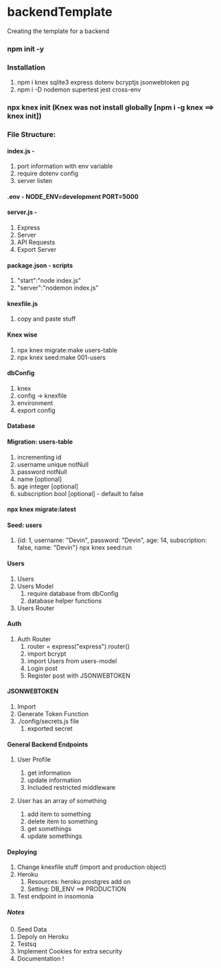 # backendTemplate
Creating the template for a backend

### npm init -y

### Installation
1. npm i knex sqlite3 express dotenv bcryptjs jsonwebtoken pg
2. npm i -D nodemon supertest jest cross-env

### npx knex init (Knex was not install globally [npm i -g knex ==> knex init])

### File Structure:

#### index.js - 
1. port information with env variable
2. require dotenv config
3. server listen

#### .env - NODE_ENV=development PORT=5000

#### server.js - 
1. Express
2. Server
3. API Requests
4. Export Server

#### package.json - scripts
1. "start":"node index.js"
2. "server":"nodemon index.js"

#### knexfile.js
1. copy and paste stuff

#### Knex wise
1. npx knex migrate:make users-table
2. npx knex seed:make 001-users

#### dbConfig
1. knex
2. config -> knexfile
3. environment
4. export config

#### Database

#### Migration: users-table
1. incrementing id 
2. username unique notNull
3. password notNull
4. name [optional]
5. age integer [optional]
6. subscription bool [optional] - default to false

#### npx knex migrate:latest

#### Seed: users
1. {id: 1, username: "Devin", password: "Devin", age: 14, subscription: false, name: "Devin"}
npx knex seed:run

#### Users
1. Users
2. Users Model
    1. require database from dbConfig
    2. database helper functions
3. Users Router

    
#### Auth
1. Auth Router
    1. router = express("express").router()
    2. import bcrypt
    3. import Users from users-model
    4. Login post
    5. Register post with JSONWEBTOKEN

#### JSONWEBTOKEN
1. Import
2. Generate Token Function
3. ./config/secrets.js file
    1. exported secret


#### General Backend Endpoints
1. User Profile
    1. get information
    2. update information
    3. Included restricted middleware

2. User has an array of something
    1. add item to something
    2. delete item to something
    3. get somethings
    4. update somethings 

#### Deploying
1. Change knexfile stuff (import and production object)
2. Heroku
    1. Resources: heroku prostgres add on
    2. Setting: DB_ENV ==> PRODUCTION
3. Test endpoint in insomonia

##### Notes
0. Seed Data
3. Depoly on Heroku
1. Testsq
2. Implement Cookies for extra security
3. Documentation   !

